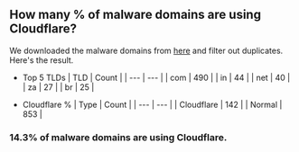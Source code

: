 ## How many % of malware domains are using Cloudflare?


We downloaded the malware domains from [here](https://urlhaus.abuse.ch) and filter out duplicates.
Here's the result.


[//]: # (start replacement)


- Top 5 TLDs
| TLD | Count |
| --- | --- |
| com | 490 |
| in | 44 |
| net | 40 |
| za | 27 |
| br | 25 |


- Cloudflare %
| Type | Count |
| --- | --- |
| Cloudflare | 142 |
| Normal | 853 |


### 14.3% of malware domains are using Cloudflare.